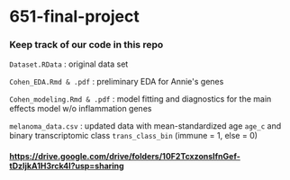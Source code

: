 # 651-final-project

### Keep track of our code in this repo
`Dataset.RData` : original data set

`Cohen_EDA.Rmd & .pdf` : preliminary EDA for Annie's genes

`Cohen_modeling.Rmd & .pdf` : model fitting and diagnostics for the main effects model w/o inflammation genes

`melanoma_data.csv` : updated data with mean-standardized age `age_c` and binary transcriptomic class  `trans_class_bin` (immune = 1, else = 0)

#### https://drive.google.com/drive/folders/10F2TcxzonsIfnGef-tDzIjkA1H3rck4I?usp=sharing
